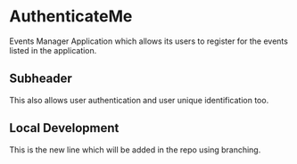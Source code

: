 # AuthenticateMe
Events Manager Application which allows its users to register for the events listed in the application. 
## Subheader
This also allows user authentication and user unique identification too.
## Local Development 
This is the new line which will be added in the repo using branching. 
